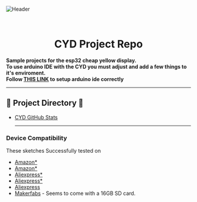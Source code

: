 ![Header](images/.png)

<br>

<div align="center">
  
# CYD Project Repo

</div>

<b>Sample projects for the esp32 cheap yellow display.</b>
<br>
<b>To use arduino IDE with the CYD you must adjust and add a few things to it's enviroment. 
<br>
Follow <a href=https://github.com/witnessmenow/ESP32-Cheap-Yellow-Display/blob/main/SETUP.md>THIS LINK</a> to setup arduino ide correctly</b>

___

## 📁 Project Directory 📁

- <a href=https://github.com/ATOMNFT/ESP32-CYD-Projects/tree/main/GitHub-Stats>CYD GitHub Stats</a>
  
  <hr>
  
### Device Compatibility

These sketches Successfully tested on
- [Amazon\*](https://a.co/d/7d48jB2)
- [Amazon\*](https://a.co/d/aPpfLyP)
- [Aliexpress\*](https://s.click.aliexpress.com/e/_DkSpIjB)
- [Aliexpress\*](https://s.click.aliexpress.com/e/_DkcmuCh)
- [Aliexpress](https://www.aliexpress.com/item/1005004502250619.html)
- [Makerfabs](https://www.makerfabs.com/sunton-esp32-2-8-inch-tft-with-touch.html) - Seems to come with a 16GB SD card.




